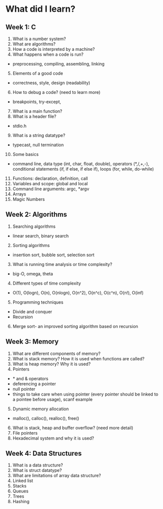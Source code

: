 
# What did I learn?

## Week 1: C
1. What is a number system?
2. What are algorithms?
3. How a code is interpreted by a machine?
4. What happens when a code is run?
  * preprocessing, compiling, assembling, linking
5. Elements of a good code
  * correctness, style, design (readability)
6. How to debug a code? (need to learn more)
  * breakpoints, try-except,
7. What is a main function?
8. What is a header file? 
* stdio.h
9. What is a string datatype?
* typecast, null termination
10. Some basics 
* command line, data type (int, char, float, double), operators (*,/,+,-), conditional statements (if, if else, if else if), loops (for, while, do-while)
11. Functions: declaration, definition, call
12. Variables and scope: global and local
12. Command line arguments: argc, *argv
13. Arrays
14. Magic Numbers 

## Week 2: Algorithms
1. Searching algorithms
* linear search, binary search
2. Sorting algorithms
* insertion sort, bubble sort, selection sort
3. What is running time analysis or time complexity?
* big-O, omega, theta
4. Different types of time complexity
* O(1), O(logn), O(n), O(nlogn), O(n^2), O(n^c), O(c^n), O(n!), O(inf)
5. Programming techniques
* Divide and conquer
* Recursion
6. Merge sort- an improved sorting algorithm based on recursion

## Week 3: Memory
1. What are different components of memory?
2. What is stack memory? How it is used when functions are called?
3. What is heap memory? Why it is used?
4. Pointers
* \* and & operators
* deferencing a pointer
* null pointer
* things to take care when using pointer (every pointer should be linked to a pointee before usage), scanf example
5. Dynamic memory allocation
* malloc(), calloc(), realloc(), free()
6. What is stack, heap and buffer overflow? (need more detail)
7. File pointers
8. Hexadecimal system and why it is used?

## Week 4: Data Structures
1. What is a data structure?
2. What is struct datatype?
3. What are limitations of array data structure?
4. Linked list
5. Stacks
6. Queues
7. Trees
8. Hashing


